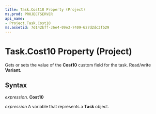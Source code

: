 ```yaml
---
title: Task.Cost10 Property (Project)
ms.prod: PROJECTSERVER
api_name:
- Project.Task.Cost10
ms.assetid: 7d142bff-36e4-09e3-7409-627d2dc3f529
---
```



# Task.Cost10 Property (Project)

Gets or sets the value of the  **Cost10** custom field for the task. Read/write **Variant**.


## Syntax

 _expression_. **Cost10**

 _expression_ A variable that represents a **Task** object.



